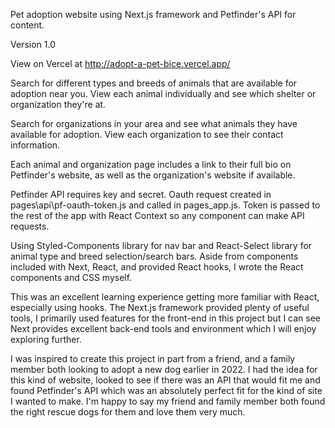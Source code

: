 Pet adoption website using Next.js framework and Petfinder's API for content. 

Version 1.0

View on Vercel at http://adopt-a-pet-bice.vercel.app/

Search for different types and breeds of animals that are available for adoption near you. View each animal individually and see which shelter or organization they're at.

Search for organizations in your area and see what animals they have available for adoption. View each organization to see their contact information.

Each animal and organization page includes a link to their full bio on Petfinder's website, as well as the organization's website if available.

Petfinder API requires key and secret. Oauth request created in pages\api\pf-oauth-token.js and called in pages_app.js. Token is passed to the rest of the app with React Context so any component can make API requests.

Using Styled-Components library for nav bar and React-Select library for animal type and breed selection/search bars. Aside from components included with Next, React, and provided React hooks, I wrote the React components and CSS myself.

This was an excellent learning experience getting more familiar with React, especially using hooks. The Next.js framework provided plenty of useful tools, I primarily used features for the front-end in this project but I can see Next provides excellent back-end tools and environment which I will enjoy exploring further. 

I was inspired to create this project in part from a friend, and a family member both looking to adopt a new dog earlier in 2022. I had the idea for this kind of website, looked to see if there was an API that would fit me and found Petfinder's API which was an absolutely perfect fit for the kind of site I wanted to make. I'm happy to say my friend and family member both found the right rescue dogs for them and love them very much. 
